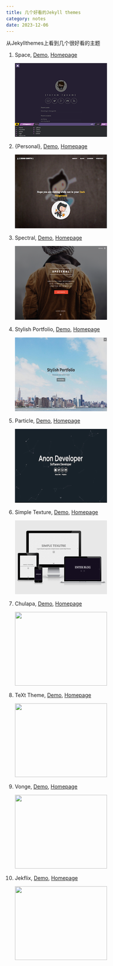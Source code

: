 ```yaml
---
title: 几个好看的Jekyll themes
category: notes
date: 2023-12-06
---
```


从Jekyllthemes上看到几个很好看的主题

1. Space, [Demo](https://victorvoid.me/space-jekyll-template/), [Homepage](https://github.com/victorvoid/space-jekyll-template/)
    
    <img src ="https://raw.githubusercontent.com/imwsn/home/master/_pics/space-jekyll-template.png">
2. {Personal}, [Demo](https://le4ker.github.io/personal-jekyll-theme/), [Homepage](https://le4ker.github.io/personal-jekyll-theme/)

    <img src ="https://raw.githubusercontent.com/imwsn/home/master/_pics/personal.jpg">
3. Spectral, [Demo](https://arkadianriver.github.io/spectral/), [Homepage](https://github.com/arkadianriver/spectral)

    <img src ="https://raw.githubusercontent.com/imwsn/home/master/_pics/spectral.png">
4. Stylish Portfolio, [Demo](https://volny.github.io/stylish-portfolio-jekyll/), [Homepage](https://github.com/volny/stylish-portfolio-jekyll)

    <img src ="https://raw.githubusercontent.com/imwsn/home/master/_pics/stylish-portfolio.png">
5. Particle, [Demo](https://nrandecker.github.io/particle/), [Homepage](https://github.com/nrandecker/particle)

    <img src ="https://raw.githubusercontent.com/imwsn/home/master/_pics/particle.png">
6. Simple Texture, [Demo](https://yizeng.github.io/jekyll-theme-simple-texture/), [Homepage](https://github.com/yizeng/jekyll-theme-simple-texture)

    <img src ="https://raw.githubusercontent.com/imwsn/home/master/_pics/simple-texture.png">

7. Chulapa, [Demo](https://jamstackthemes.dev/demo/theme/chulapa/), [Homepage](https://jamstackthemes.dev/theme/chulapa/)

    <img src = "https://jamstackthemes.dev/capture/dieghernan-chulapa.png" width = "250" height = "200">

8. TeXt Theme, [Demo](https://kitian616.github.io/jekyll-TeXt-theme/), [Homepage](https://github.com/kitian616/jekyll-TeXt-theme)

    <img src = "https://cc-dam.imgix.net/blog/uploads/text-theme.jpg"  width = "250" height = "200">

9. Vonge, [Demo](https://jazzed-kale.cloudvent.net/), [Homepage](https://github.com/CloudCannon/vonge-jekyll-bookshop-template)

    <img src = "https://cc-dam.imgix.net/vonge-screenshot.png"   width = "250" height = "200">

10. Jekflix, [Demo](https://jekflix.rossener.com/), [Homepage](https://github.com/thiagorossener/jekflix-template)
    
    <img src = "https://cc-dam.imgix.net/blog/uploads/jekflix.jpg" width = "250" height = "200">